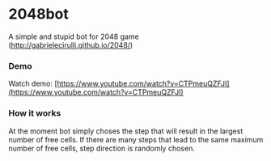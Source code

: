 2048bot
=======

A simple and stupid bot for 2048 game (http://gabrielecirulli.github.io/2048/)

### Demo

Watch demo: [https://www.youtube.com/watch?v=CTPmeuQZFJI](https://www.youtube.com/watch?v=CTPmeuQZFJI)

### How it works

At the moment bot simply choses the step that will result in the
largest number of free cells. If there are many steps that lead to the
same maximum number of free cells, step direction is randomly chosen.
